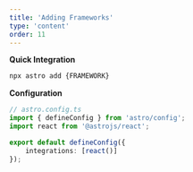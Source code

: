 ```yaml
---
title: 'Adding Frameworks'
type: 'content'
order: 11
---
```


**Quick Integration**

```bash
npx astro add {FRAMEWORK}
```

**Configuration**
```ts
// astro.config.ts
import { defineConfig } from 'astro/config';
import react from '@astrojs/react';

export default defineConfig({
    integrations: [react()]
});
```
